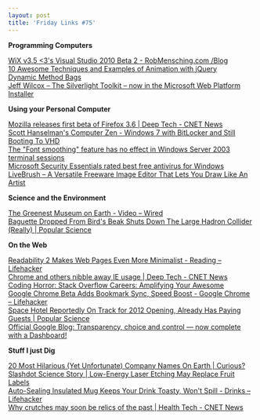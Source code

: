 ```yaml
---
layout: post
title: 'Friday Links #75'
---
```

**Programming Computers**

[WiX v3.5 <3's Visual Studio 2010 Beta 2 - RobMensching.com /Blog ](http://robmensching.com/blog/posts/2009/10/30/WiX-v3.5-3s-Visual-Studio-2010-Beta-2)   
[10 Awesome Techniques and Examples of Animation with jQuery ](http://sixrevisions.com/javascript/10-awesome-techniques-and-examples-of-animation-with-jquery/)   
[Dynamic Method Bags ](http://msdn.microsoft.com/en-us/library/ee658247.aspx)   
[Jeff Wilcox – The Silverlight Toolkit – now in the Microsoft Web Platform Installer](http://www.jeff.wilcox.name/2009/11/toolkit-webpi/)

**Using your Personal Computer**

[Mozilla releases first beta of Firefox 3.6 | Deep Tech - CNET News ](http://news.cnet.com/8301-30685_3-10387797-264.html?part=rss&subj=news&tag=2547-1_3-0-5)   
[Scott Hanselman's Computer Zen - Windows 7 with BitLocker and Still Booting To VHD](http://www.hanselman.com/blog/Windows7WithBitLockerAndStillBootingToVHD.aspx)   
[The "Font smoothing" feature has no effect in Windows Server 2003 terminal sessions](http://support.microsoft.com/kb/946633)   
[Microsoft Security Essentials rated best free antivirus for Windows ](http://www.downloadsquad.com/2009/10/31/best-free-antivirus-for-windows-microsoft-security-essentials/)   
[LiveBrush – A Versatile Freeware Image Editor That Lets You Draw Like An Artist](http://www.makeuseof.com/tag/livebrush-a-versatile-freewareimage-editor-that-lets-you-draw-like-an-artist/)

**Science and the Environment**

[The Greenest Museum on Earth - Video – Wired ](http://www.wired.com/video/latest-videos/featured/1716500187/the-greenest-museum-on-earth/1813637561)   
[Baguette Dropped From Bird's Beak Shuts Down The Large Hadron Collider (Really) | Popular Science](http://www.popsci.com/science/article/2009-11/bread-loving-bird-shuts-down-lhc)

**On the Web**

[Readability 2 Makes Web Pages Even More Minimalist - Reading – Lifehacker ](http://lifehacker.com/5394029/readability-2-makes-web-pages-even-more-minimalist)   
[Chrome and others nibble away IE usage | Deep Tech - CNET News ](http://news.cnet.com/8301-30685_3-10388289-264.html)   
[Coding Horror: Stack Overflow Careers: Amplifying Your Awesome ](http://www.codinghorror.com/blog/archives/001308.html)   
[Google Chrome Beta Adds Bookmark Sync, Speed Boost - Google Chrome – Lifehacker](http://lifehacker.com/5395897/google-chrome-beta-adds-bookmark-sync-speed-boost)   
[Space Hotel Reportedly On Track for 2012 Opening, Already Has Paying Guests | Popular Science](http://www.popsci.com/technology/article/2009-11/space-hotel-already-has-paying-guests-2012-debut)   
[Official Google Blog: Transparency, choice and control — now complete with a Dashboard!](http://googleblog.blogspot.com/2009/11/transparency-choice-and-control-now.html)

**Stuff I just Dig**

[20 Most Hilarious (Yet Unfortunate) Company Names On Earth | Curious? ](http://www.curiousread.com/2009/11/20-most-hilarious-yet-unfortunate.html)   
[Slashdot Science Story | Low-Energy Laser Etching May Replace Fruit Labels](http://science.slashdot.org/story/09/11/05/0336210/Low-Energy-Laser-Etching-May-Replace-Fruit-Labels?from=rss)   
[Auto-Sealing Insulated Mug Keeps Your Drink Toasty, Won't Spill - Drinks – Lifehacker ](http://lifehacker.com/5398039/auto+sealing-insulated-mug-keeps-your-drink-toasty-wont-spill)   
[Why crutches may soon be relics of the past | Health Tech - CNET News ](http://news.cnet.com/8301-27083_3-10391644-247.html?part=rss&subj=news&tag=2547-1_3-0-5)
